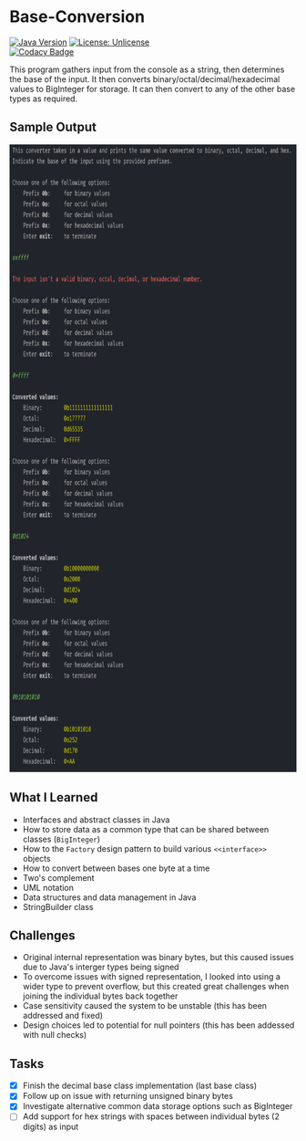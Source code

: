 # Base-Conversion
[![Java Version](https://img.shields.io/badge/java-8%2B-orange.svg)](https://www.oracle.com/technetwork/java/javase/downloads/index.html)
[![License: Unlicense](https://img.shields.io/badge/license-Unlicense-blue.svg)](http://unlicense.org/)
<br>
[![Codacy Badge](https://api.codacy.com/project/badge/Grade/b73e55a064a649d2a05236e06d4fcd6b)](https://www.codacy.com/app/localhost_2/base-conversion?utm_source=github.com&amp;utm_medium=referral&amp;utm_content=zspatter/base-conversion&amp;utm_campaign=Badge_Grade)

This program gathers input from the console as a string, then determines the base of the input. It then converts binary/octal/decimal/hexadecimal values to BigInteger for storage. It can then convert to any of the other base types as required.

## Sample Output
<p align=center>
  <img src=https://github.com/zspatter/base-conversion/blob/master/sample_output.png alt=sample console output height=1100>
</p>

## What I Learned
* Interfaces and abstract classes in Java
* How to store data as a common type that can be shared between classes (`BigInteger`)
* How to the `Factory` design pattern to build various `<<interface>>` objects
* How to convert between bases one byte at a time
* Two's complement
* UML notation
* Data structures and data management in Java
* StringBuilder class

## Challenges
* Original internal representation was binary bytes, but this caused issues due to Java's interger types being signed
* To overcome issues with signed representation, I looked into using a wider type to prevent overflow, but this created great challenges when joining the individual bytes back together
* Case sensitivity caused the system to be unstable (this has been addressed and fixed)
* Design choices led to potential for null pointers (this has been addessed with null checks)

## Tasks
- [x] Finish the decimal base class implementation (last base class)
- [x] Follow up on issue with returning unsigned binary bytes
- [x] Investigate alternative common data storage options such as BigInteger
- [ ] Add support for hex strings with spaces between individual bytes (2 digits) as input
